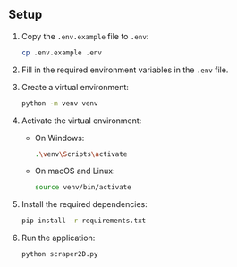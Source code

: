 ## Setup

1. Copy the `.env.example` file to `.env`:
   ```sh
   cp .env.example .env
   ```

2. Fill in the required environment variables in the `.env` file.

3. Create a virtual environment:
   ```sh
   python -m venv venv
   ```

4. Activate the virtual environment:
   - On Windows:
     ```sh
     .\venv\Scripts\activate
     ```
   - On macOS and Linux:
     ```sh
     source venv/bin/activate
     ```

5. Install the required dependencies:
   ```sh
   pip install -r requirements.txt
   ```

6. Run the application:
   ```sh
   python scraper2D.py
   ```